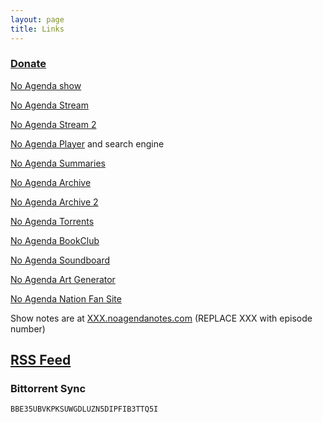 ```yaml
---
layout: page
title: Links
---
```


### [Donate](http://www.noagendashow.com/donations/)


[No Agenda show](http://www.noagendashow.com/)

[No Agenda Stream](http://noagendastream.com/)

[No Agenda Stream 2](http://listen.noagendastream.com/)

[No Agenda Player](https://www.noagendaplayer.com) and search engine

[No Agenda Summaries](http://callclooney.org/)

[No Agenda Archive](http://noagendanation.com/archive)

[No Agenda Archive 2](http://archive.noagendanotes.com/)

[No Agenda Torrents](http://noagendatorrents.com/)

[No Agenda BookClub](http://noagendabookclub.com/)

[No Agenda Soundboard](http://noagendasound.com/)

[No Agenda Art Generator](https://noagendaartgenerator.com/)

[No Agenda Nation Fan Site](http://noagendanation.com/)

Show notes are at [XXX.noagendanotes.com](http://XXX.noagendanotes.com/) (REPLACE XXX with episode number)

## [RSS Feed](http://feed.nashownotes.com/rss.xml)

### Bittorrent Sync
`BBE35UBVKPKSUWGDLUZN5DIPFIB3TTQ5I`
